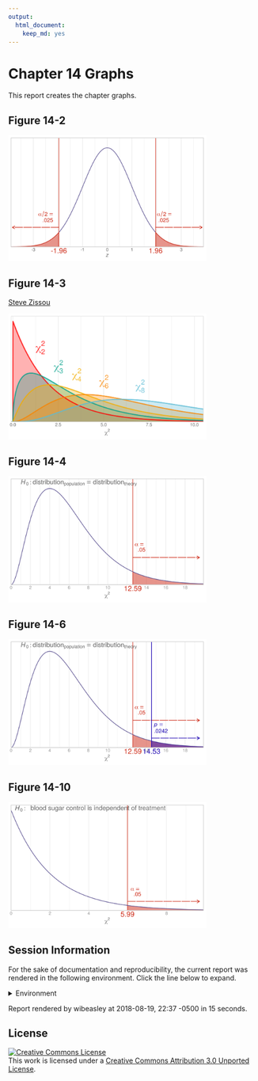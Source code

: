 ```yaml
---
output:
  html_document:
    keep_md: yes
---
```

Chapter 14 Graphs
=================================================
This report creates the chapter graphs.

<!--  Set the working directory to the repository's base directory; this assumes the report is nested inside of only one directory.-->


<!-- Set the report-wide options, and point to the external code file. -->

<!-- Load the packages.  Suppress the output when loading packages. -->


<!-- Load any Global functions and variables declared in the R file.  Suppress the output. -->


<!-- Declare any global functions specific to a Rmd output.  Suppress the output. -->


<!-- Load the datasets. -->


<!-- Tweak the datasets. -->


## Figure 14-2
<img src="figure-png/figure-14-02-1.png" width="400px" />

## Figure 14-3
[Steve Zissou](https://www.google.com/search?q=Steve+Zissou&espv=210&es_sm=93&tbm=isch&imgil=2g2Hl0Xn1uLPnM%253A%253Bhttps%253A%252F%252Fencrypted-tbn3.gstatic.com%252Fimages%253Fq%253Dtbn%253AANd9GcSs7l-wrHy3iVFP-U3qGDXiVc4UuWY2AIJo0WbGRJ9tnpUINC-I%253B1024%253B768%253BpIGucwvka7NrpM%253Bhttp%25253A%25252F%25252Ffuckyeahstevezissou.tumblr.com%25252Fpost%25252F11494722427%25252Fgood-moms-dress-their-children-as-steve-zissou&source=iu&usg=__NDOX2CzOV_P7y2LbbNYt2oaZ4aE%3D&sa=X&ei=Y6FEU7PfAo-S2AWn_YDICg&ved=0CLUBEP4dMA0#facrc=_&imgdii=_&imgrc=2g2Hl0Xn1uLPnM%253A%3BpIGucwvka7NrpM%3Bhttp%253A%252F%252Fwww.movies-wallpapers.net%252FMovies%252FThe%252520Life%252520Aquatic%252520With%252520Steve%252520Zissou%252FThe%252520Life%252520Aquatic%252520With%252520Steve%252520Zissou-10.jpg%3Bhttp%253A%252F%252Ffuckyeahstevezissou.tumblr.com%252Fpost%252F11494722427%252Fgood-moms-dress-their-children-as-steve-zissou%3B1024%3B768)

<img src="figure-png/figure-14-03-1.png" width="400px" />

## Figure 14-4
<img src="figure-png/figure-14-04-1.png" width="400px" />

## Figure 14-6
<img src="figure-png/figure-14-06-1.png" width="400px" />

## Figure 14-10
<img src="figure-png/figure-14-10-1.png" width="400px" />

<!-- The footer that's common to all reports. -->

## Session Information

For the sake of documentation and reproducibility, the current report was rendered in the following environment.  Click the line below to expand.

<details>
  <summary>Environment <span class="glyphicon glyphicon-plus-sign"></span></summary>

```
Session info ------------------------------------------------------------------
```

```
 setting  value                       
 version  R version 3.5.1 (2018-07-02)
 system   x86_64, linux-gnu           
 ui       RStudio (1.2.830)           
 language (EN)                        
 collate  en_US.UTF-8                 
 tz       America/Chicago             
 date     2018-08-19                  
```

```
Packages ----------------------------------------------------------------------
```

```
 package          * version    date       source                          
 assertthat         0.2.0      2017-04-11 CRAN (R 3.5.1)                  
 backports          1.1.2      2017-12-13 CRAN (R 3.5.1)                  
 base             * 3.5.1      2018-07-03 local                           
 bindr              0.1.1      2018-03-13 CRAN (R 3.5.1)                  
 bindrcpp           0.2.2      2018-03-29 CRAN (R 3.5.1)                  
 cli                1.0.0      2017-11-05 CRAN (R 3.5.1)                  
 colorspace         1.3-2      2016-12-14 CRAN (R 3.5.1)                  
 compiler           3.5.1      2018-07-03 local                           
 crayon             1.3.4      2017-09-16 CRAN (R 3.5.1)                  
 crosstalk          1.0.0      2016-12-21 CRAN (R 3.5.1)                  
 datasets         * 3.5.1      2018-07-03 local                           
 devtools           1.13.6     2018-06-27 CRAN (R 3.5.1)                  
 dichromat          2.0-0      2013-01-24 CRAN (R 3.5.1)                  
 digest             0.6.15     2018-01-28 CRAN (R 3.5.1)                  
 dplyr              0.7.6      2018-06-29 CRAN (R 3.5.1)                  
 epade              0.3.8      2013-02-22 CRAN (R 3.5.1)                  
 evaluate           0.11       2018-07-17 CRAN (R 3.5.1)                  
 extrafont          0.17       2014-12-08 CRAN (R 3.5.1)                  
 extrafontdb        1.0        2012-06-11 CRAN (R 3.5.1)                  
 fansi              0.3.0      2018-08-13 CRAN (R 3.5.1)                  
 ggplot2          * 3.0.0      2018-07-03 CRAN (R 3.5.1)                  
 glue               1.3.0      2018-07-17 CRAN (R 3.5.1)                  
 graphics         * 3.5.1      2018-07-03 local                           
 grDevices        * 3.5.1      2018-07-03 local                           
 grid               3.5.1      2018-07-03 local                           
 gridExtra          2.3        2017-09-09 CRAN (R 3.5.1)                  
 gtable             0.2.0      2016-02-26 CRAN (R 3.5.1)                  
 hms                0.4.2.9001 2018-08-18 Github (tidyverse/hms@979286f)  
 htmltools          0.3.6      2017-04-28 CRAN (R 3.5.1)                  
 htmlwidgets        1.2        2018-04-19 CRAN (R 3.5.1)                  
 httpuv             1.4.5      2018-07-19 CRAN (R 3.5.1)                  
 jsonlite           1.5        2017-06-01 CRAN (R 3.5.1)                  
 knitr            * 1.20       2018-02-20 CRAN (R 3.5.1)                  
 labeling           0.3        2014-08-23 CRAN (R 3.5.1)                  
 later              0.7.3      2018-06-08 CRAN (R 3.5.1)                  
 lazyeval           0.2.1      2017-10-29 CRAN (R 3.5.1)                  
 magrittr           1.5        2014-11-22 CRAN (R 3.5.1)                  
 manipulateWidget   0.10.0     2018-06-11 cran (@0.10.0)                  
 memoise            1.1.0      2017-04-21 CRAN (R 3.5.1)                  
 methods          * 3.5.1      2018-07-03 local                           
 mime               0.5        2016-07-07 CRAN (R 3.5.1)                  
 miniUI             0.1.1.1    2018-05-18 CRAN (R 3.5.1)                  
 munsell            0.5.0      2018-06-12 CRAN (R 3.5.1)                  
 packrat            0.4.9-3    2018-06-01 CRAN (R 3.5.1)                  
 pacman             0.4.6      2017-05-14 CRAN (R 3.5.1)                  
 pillar             1.3.0      2018-07-14 CRAN (R 3.5.1)                  
 pkgconfig          2.0.2      2018-08-16 CRAN (R 3.5.1)                  
 plotrix            3.7-2      2018-05-27 CRAN (R 3.5.1)                  
 plyr               1.8.4      2016-06-08 CRAN (R 3.5.1)                  
 promises           1.0.1      2018-04-13 CRAN (R 3.5.1)                  
 purrr              0.2.5      2018-05-29 CRAN (R 3.5.1)                  
 R6                 2.2.2      2017-06-17 CRAN (R 3.5.1)                  
 RColorBrewer       1.1-2      2014-12-07 CRAN (R 3.5.1)                  
 Rcpp               0.12.18    2018-07-23 CRAN (R 3.5.1)                  
 readr              1.2.0      2018-08-18 Github (tidyverse/readr@4b2e93a)
 reshape2           1.4.3      2017-12-11 CRAN (R 3.5.1)                  
 rgl                0.99.16    2018-03-28 cran (@0.99.16)                 
 rlang              0.2.2      2018-08-16 CRAN (R 3.5.1)                  
 rmarkdown          1.10       2018-06-11 CRAN (R 3.5.1)                  
 rprojroot          1.3-2      2018-01-03 CRAN (R 3.5.1)                  
 rstudioapi         0.7        2017-09-07 CRAN (R 3.5.1)                  
 Rttf2pt1           1.3.7      2018-06-29 CRAN (R 3.5.1)                  
 scales             1.0.0      2018-08-09 CRAN (R 3.5.1)                  
 shiny              1.1.0      2018-05-17 CRAN (R 3.5.1)                  
 stats            * 3.5.1      2018-07-03 local                           
 stringi            1.2.4      2018-07-20 CRAN (R 3.5.1)                  
 stringr            1.3.1      2018-05-10 CRAN (R 3.5.1)                  
 tibble             1.4.2      2018-01-22 CRAN (R 3.5.1)                  
 tidyr              0.8.1      2018-05-18 CRAN (R 3.5.1)                  
 tidyselect         0.2.4      2018-02-26 CRAN (R 3.5.1)                  
 tools              3.5.1      2018-07-03 local                           
 utf8               1.1.4      2018-05-24 CRAN (R 3.5.1)                  
 utils            * 3.5.1      2018-07-03 local                           
 webshot            0.5.0      2017-11-29 cran (@0.5.0)                   
 wesanderson        0.3.6      2018-04-20 CRAN (R 3.5.1)                  
 withr              2.1.2      2018-03-15 CRAN (R 3.5.1)                  
 xtable             1.8-2      2016-02-05 CRAN (R 3.5.1)                  
 yaml               2.2.0      2018-07-25 CRAN (R 3.5.1)                  
```
</details>



Report rendered by wibeasley at 2018-08-19, 22:37 -0500 in 15 seconds.


## License

<a rel="license" href="http://creativecommons.org/licenses/by/3.0/"><img alt="Creative Commons License" style="border-width:0" src="http://i.creativecommons.org/l/by/3.0/88x31.png" /></a><br />This work is licensed under a <a rel="license" href="http://creativecommons.org/licenses/by/3.0/">Creative Commons Attribution 3.0 Unported License</a>.
